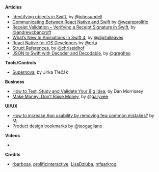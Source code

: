 
**Articles**

* [Identifying objects in Swift](https://www.swiftbysundell.com/posts/identifying-objects-in-swift), by [@johnsundell](https://twitter.com/johnsundell)
* [Communicating Between React Native and Swift](https://www.prolificinteractive.com/2017/07/14/communicating-react-native-swift/) by [@weareprolific](https://twitter.com/weareprolific)
* [Receipt Validation – Verifying a Receipt Signature in Swift](https://www.andrewcbancroft.com/2017/07/16/receipt-validation-verifying-a-receipt-signature-in-swift/), by [@andrewcbancroft](https://twitter.com/andrewcbancroft)
* [What’s New In Animations In Swift 4](https://digitalleaves.com/blog/2017/07/whats-new-animations-swift-4/), by [@digitalleaves](https://twitter.com/digitalleaves)
* [React Native for iOS Developers](http://artsy.github.io/blog/2017/07/06/React-Native-for-iOS-devs/) by [@orta](https://twitter.com/orta)
* [Struct References](http://chris.eidhof.nl/post/references/), by [@chriseidhof](https://twitter.com/chriseidhof)
* [JSON to Swift with Decoder and Decodable](https://swiftunboxed.com/stdlib/json-decoder-decodable/), by [@gregheo](https://twitter.com/gregheo)


**Tools/Controls**

* [Supernova](https://supernova.studio/), by Jirka Třečák

**Business**

* [How to Test, Study and Validate Your Big Idea](https://medium.com/swlh/how-to-test-study-and-validate-your-big-idea-27f472045b2a), by Dan Morrissey
* [Make Money: Don’t Raise Money](https://medium.com/@garyvee/make-money-dont-raise-money-24a92dde76c5), by [@garyvee](https://twitter.com/garyvee)

**UI/UX**

* [How to increase App usability by removing few common mistakes?](https://blog.prototypr.io/how-to-increase-app-usability-by-removing-few-common-mistakes-b652560f7aa6) by Mj
* [Product design bookmarks](https://github.com/teoga/product-design-bookmarks) by [@teogagliano](https://twitter.com/teogagliano)

**Videos**

*

**Credits**

* [rbarbosa](https://github.com/rbarbosa), [prolificinteractive](https://github.com/prolificinteractive), [LisaDziuba](https://github.com/lisadziuba), [mfaarkrog](https://github.com/mfaarkrog)
